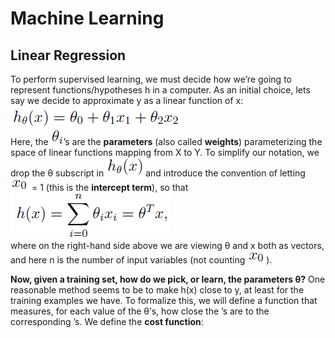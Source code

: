 # Machine Learning

## Linear Regression

To perform supervised learning, we must decide how we’re going to represent functions/hypotheses h in a computer. As an initial choice, lets say
we decide to approximate y as a linear function of x:  
![](pic/hypotheses.png)  
Here, the ![](pic/theta_i.png)’s are the **parameters** (also called **weights**) parameterizing the space of linear functions mapping from X to Y. To simplify our notation, we drop the θ subscript in ![](pic/h(x)_with_subscript_theta.png) and introduce the convention of letting ![](pic/x0.png) = 1 (this is the **intercept term**), so that  
![](pic/simplifed_hypotheses.png)  
where on the right-hand side above we are viewing θ and x both as vectors, and here n is the number of input variables (not counting ![](pic/x0.png)).  

**Now, given a training set, how do we pick, or learn, the parameters θ?** One reasonable method seems to be to make h(x) close to y, at least for the training examples we have. To formalize this, we will define a function that measures, for each value of the θ’s, how close the [](h(x_with_subscript_i).png)’s are to the corresponding [](y_with_subscript_(i).png)’s. We define the **cost function**:  
[](cost_function.png)  